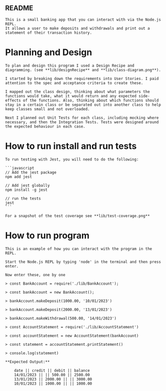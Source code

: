## README 

    This is a small banking app that you can interact with via the Node.js REPL.
    It allows a user to make deposits and withdrawals and print out a statement of their transaction history.

# Planning and Design

    To plan and design this program I used a Design Recipe and diagramming. (see **lib/designRecipe** and **lib/class-diagram.png**). 

    I started by breaking down the requirements into User Stories. I paid attention to the spec and acceptance criteria to create these. 

    I mapped out the class design, thinking about what parameters the functions would take, what it would return and any expected side-effects of the functions. Also, thinking about which functions should stay in a certain class or be separated out into another class to help keep classes small and not overloaded. 

    Next I planned out Unit Tests for each class, including mocking where necessary, and then the Integration Tests. Tests were designed around the expected behaviour in each case. 

# How to run install and run tests

    To run testing with Jest, you will need to do the following:

    ```javascript
    // Add the jest package
    npm add jest

    // Add jest globally
    npm install -g jest

    // run the tests
    jest
    ```

    For a snapshot of the test coverage see **lib/test-coverage.png**

# How to run program

    This is an example of how you can interact with the program in the REPL.

    Start the Node.js REPL by typing 'node' in the terminal and then press enter.

    Now enter these, one by one

    > const BankAccount = require('./lib/BankAccount');

    > const bankAccount = new BankAccount();

    > bankAccount.makeDeposit(1000.00, '10/01/2023')

    > bankAccount.makeDeposit(2000.00, '13/01/2023')

    > bankAccount.makeWithdrawal(500.00, '14/01/2023')

    > const AccountStatement = require('./lib/AccountStatement')

    > const accountStatement = new AccountStatement(bankAccount)

    > const statement = accountStatement.printStatement()

    > console.log(statement)

    **Expected Output:**
```
    date || credit || debit || balance  
    14/01/2023 || || 500.00 || 2500.00  
    13/01/2023 || 2000.00 || || 3000.00  
    10/01/2023 || 1000.00 || || 1000.00  
```
